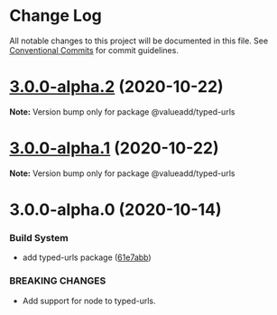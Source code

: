 # Change Log

All notable changes to this project will be documented in this file.
See [Conventional Commits](https://conventionalcommits.org) for commit guidelines.

# [3.0.0-alpha.2](https://github.com/valueadd-poland/ts-packages/compare/@valueadd/typed-urls@3.0.0-alpha.1...@valueadd/typed-urls@3.0.0-alpha.2) (2020-10-22)

**Note:** Version bump only for package @valueadd/typed-urls





# [3.0.0-alpha.1](https://github.com/valueadd-poland/ts-packages/compare/@valueadd/typed-urls@3.0.0-alpha.0...@valueadd/typed-urls@3.0.0-alpha.1) (2020-10-22)

**Note:** Version bump only for package @valueadd/typed-urls





# 3.0.0-alpha.0 (2020-10-14)


### Build System

* add typed-urls package ([61e7abb](https://github.com/valueadd-poland/ts-packages/commit/61e7abb920fde4d30351b7b85402d402d39b0868))


### BREAKING CHANGES

* Add support for node to typed-urls.
